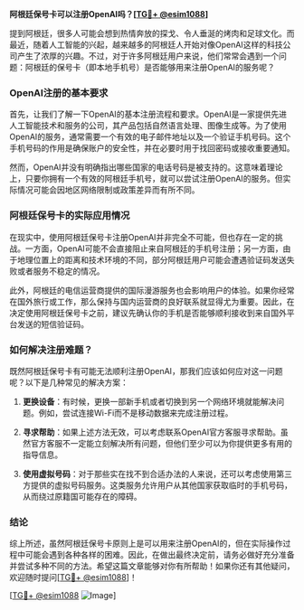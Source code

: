 **阿根廷保号卡可以注册OpenAI吗？[[TG💪+ @esim1088](https://t.me/s/esim1088)]**

提到阿根廷，很多人可能会想到热情奔放的探戈、令人垂涎的烤肉和足球文化。而最近，随着人工智能的兴起，越来越多的阿根廷人开始对像OpenAI这样的科技公司产生了浓厚的兴趣。不过，对于许多阿根廷用户来说，他们常常会遇到一个问题：阿根廷的保号卡（即本地手机号）是否能够用来注册OpenAI的服务呢？

### OpenAI注册的基本要求

首先，让我们了解一下OpenAI的基本注册流程和要求。OpenAI是一家提供先进人工智能技术和服务的公司，其产品包括自然语言处理、图像生成等。为了使用OpenAI的服务，通常需要一个有效的电子邮件地址以及一个验证手机号码。这个手机号码的作用是确保账户的安全性，并在必要时用于找回密码或接收重要通知。

然而，OpenAI并没有明确指出哪些国家的电话号码是被支持的。这意味着理论上，只要你拥有一个有效的阿根廷手机号，就可以尝试注册OpenAI的服务。但实际情况可能会因地区网络限制或政策差异而有所不同。

### 阿根廷保号卡的实际应用情况

在现实中，使用阿根廷保号卡注册OpenAI并非完全不可能，但也存在一定的挑战。一方面，OpenAI可能不会直接阻止来自阿根廷的手机号注册；另一方面，由于地理位置上的距离和技术环境的不同，部分阿根廷用户可能会遭遇验证码发送失败或者服务不稳定的情况。

此外，阿根廷的电信运营商提供的国际漫游服务也会影响用户的体验。如果你经常在国外旅行或工作，那么保持与国内运营商的良好联系就显得尤为重要。因此，在决定使用阿根廷保号卡之前，建议先确认你的手机是否能够顺利接收到来自国外平台发送的短信验证码。

### 如何解决注册难题？

既然阿根廷保号卡有可能无法顺利注册OpenAI，那我们应该如何应对这一问题呢？以下是几种常见的解决方案：

1. **更换设备**：有时候，更换一部新手机或者切换到另一个网络环境就能解决问题。例如，尝试连接Wi-Fi而不是移动数据来完成注册过程。
   
2. **寻求帮助**：如果上述方法无效，可以考虑联系OpenAI官方客服寻求帮助。虽然官方客服不一定能立刻解决所有问题，但他们至少可以为你提供更多有用的指导信息。

3. **使用虚拟号码**：对于那些实在找不到合适办法的人来说，还可以考虑使用第三方提供的虚拟号码服务。这类服务允许用户从其他国家获取临时的手机号码，从而绕过原籍国可能存在的障碍。

### 结论

综上所述，虽然阿根廷保号卡原则上是可以用来注册OpenAI的，但在实际操作过程中可能会遇到各种各样的困难。因此，在做出最终决定前，请务必做好充分准备并尝试多种不同的方法。希望这篇文章能够对你有所帮助！如果你还有其他疑问，欢迎随时提问[[TG💪+ @esim1088](https://t.me/s/esim1088)]！

[[TG💪+ @esim1088](https://t.me/s/esim1088) ![Image](https://i.postimg.cc/4NQfJmqS/Snipaste-2025-05-13-00-14-12.png)]